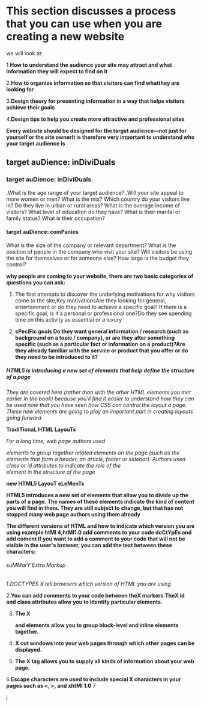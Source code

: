 # **This section discusses a process that you can use when you are creating a new website**
 we will look at:
 
1.**How to understand the audience your site may attract and  what information they will expect to find on it**

2.**How to organize information so that visitors can find whatthey are looking for**

3.**Design theory for presenting information in a way that helps visitors achieve their goals**

4.**Design tips to help you create more attractive and professional sites**




**Every website should be designed for the target audience—not just for yourself or the site ownerIt is therefore very important to
understand who your target audience is**

## target auDience: inDiviDuals

### target auDience: inDiviDuals
.What is the age range of your target audience? 
.Will your site appeal to more women or men? What is the mix? 
Which country do your visitors live in? 
Do they live in urban or rural areas? 
What is the average income of visitors? 
What level of education do they have? 
What is their marital or family status? 
What is their occupation?

#### target auDience: comPanies
What is the size of the company or relevant department? 
What is the position of people in the company who visit your site? 
Will visitors be using the site for themselves or for someone else? 
How large is the budget they control? 

**why people are coming to your website, there are two basic categories of questions you can ask:**

1. The first attempts to discover the underlying motivations for why visitors come to the site,Key motivationsAre they looking for 
general, entertainment or do they need to achieve a specific goal? If there is a specific goal, is it a personal or professional
one?Do they see spending time on this activity as essential or a luxury

2. **sPeciFic goals Do they want general information / research (such as background on a topic / company), or are they after something specific
(such as a particular fact or information on a product)?Are they already familiar with the service or product that you offer or
do they need to be introduced to it?**

##### **HTML5 is introducing a new set of elements that help define the structure of a page**

*They are covered here (rather than with the other HTML elements you met earlier in the book) because you'll find it easier to understand how they can be used now that you have seen how CSS can control the layout a page. These new elements are going to play an important part in creating layouts going forward*

**TradiTionaL HTML LayouTs**

*For a long time, web page authors used <div> elements to group together related elements on the page (such as the elements that form a header, an article, footer or sidebar). Authors used class or id attributes to indicate the role of the <div> element in the structure of the page*
 
 **new HTML5 LayouT eLeMenTs**
 
 **HTML5 introduces a new set of elements that allow you to divide up the parts of a page. The names of these elements indicate the kind of content you will find in them. They are still subject to change, but that has not stopped many web page authors using them already**
 
 **The different versions of HTML and how to indicate which version you are using example htMl 4,htMl1.0
  add comments to your code doCtYpEs and add coment If you want to add a comment to your code that will not be visible in the user's browser, you can add the text between these characters:**
<!-- comment goes here -->

###### suMMarY Extra Markup
 
1.*DOCTYPES X tell browsers which version of HTML you are using*

2.**You can add comments to your code between theX <!-- and --> markers.TheX id and class attributes allow you to identify particular elements.**

3. **The  X <div> and <span> elements allow you to group block-level and inline elements together.**
 
4. **<iframes> X cut windows into your web pages through which other pages can be displayed.**
 
5. **The  X <meta> tag allows you to supply all kinds of information about your web page.**

6.**Escape characters are used to include special  X characters in your pages such as <, >, and xhtMl 1.0**
7






j
